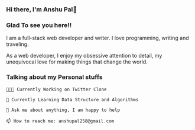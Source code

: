### Hi there, I'm Anshu Pal👋

<h3>Glad To see you here!!</h3>
I am a full-stack web developer and writer. I love programming, writing and traveling.

As a web developer, I enjoy my obsessive attention to detail, my unequivocal love for making things that change the world.


<h3>Talking about my Personal stuffs</h3>

    👨🏽‍💻 Currently Working on Twitter Clone
    
    🌱 Currently Learning Data Structure and Algorithms
    
    💬 Ask me about anything, I am happy to help
    
    📫 How to reach me: anshupal258@gmail.com
